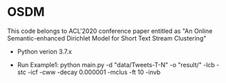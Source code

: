 # OSDM
This code belongs to ACL'2020 conference paper entitled as "An Online Semantic-enhanced Dirichlet Model for Short Text Stream Clustering"

* Python verion 3.7.x

* Run
Example1: python main.py -d "data/Tweets-T-N" -o "result/" -lcb -stc -icf -cww -decay 0.000001 -mclus -ft 10 -invb
